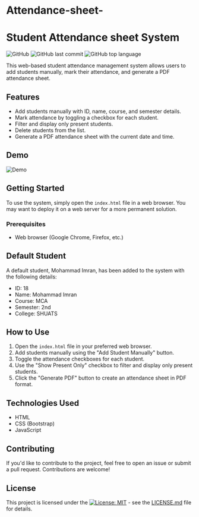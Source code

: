 # Attendance-sheet-
# Student Attendance sheet System

![GitHub](https://img.shields.io/github/license/itzsekh/Attendance-sheet-)
![GitHub last commit](https://img.shields.io/github/last-commit/itzsekh/Attendance-sheet-)
![GitHub top language](https://img.shields.io/github/languages/top/itzsekh/Attendance-sheet-)

This web-based student attendance management system allows users to add students manually, mark their attendance, and generate a PDF attendance sheet.

## Features

- Add students manually with ID, name, course, and semester details.
- Mark attendance by toggling a checkbox for each student.
- Filter and display only present students.
- Delete students from the list.
- Generate a PDF attendance sheet with the current date and time.

## Demo

![Demo](demo.gif)

## Getting Started

To use the system, simply open the `index.html` file in a web browser. You may want to deploy it on a web server for a more permanent solution.

### Prerequisites

- Web browser (Google Chrome, Firefox, etc.)

## Default Student

A default student, Mohammad Imran, has been added to the system with the following details:
- ID: 18
- Name: Mohammad Imran
- Course: MCA
- Semester: 2nd
- College: SHUATS

## How to Use

1. Open the `index.html` file in your preferred web browser.
2. Add students manually using the "Add Student Manually" button.
3. Toggle the attendance checkboxes for each student.
4. Use the "Show Present Only" checkbox to filter and display only present students.
5. Click the "Generate PDF" button to create an attendance sheet in PDF format.

## Technologies Used

- HTML
- CSS (Bootstrap)
- JavaScript

## Contributing

If you'd like to contribute to the project, feel free to open an issue or submit a pull request. Contributions are welcome!

## License

This project is licensed under the [![License: MIT](https://img.shields.io/badge/License-MIT-yellow.svg)](https://opensource.org/licenses/MIT) - see the [LICENSE.md](LICENSE.md) file for details.
